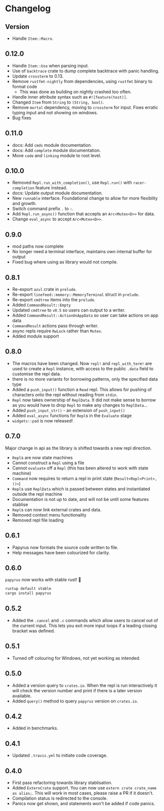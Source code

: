 # Changelog

## Version
- Handle `Item::Macro`.

## 0.12.0
- Handle `Item::Use` when parsing input.
- Use of `backtrace` crate to dump complete backtrace with panic handling.
- Update `crossterm` to 0.13.
- Remove `rustfmt-nightly` from dependencies, using `rustfmt` binary to format code
  - This was done as building on nightly crashed too often.
- Handle inner attribute syntax such as `#![feature(test)]`.
- Changed `Item` from `String` to `(String, bool)`.
- Remove `mortal` dependency, moving to `crossterm` for input. Fixes erratic typing input and not
    showing on windows.
- Bug fixes

## 0.11.0

- docs: Add `cmds` module documentation.
- docs: Add `complete` module documentation.
- Move `code` and `linking` module to root level.

## 0.10.0

- Removed `Repl.run_with_completion()`, use `Repl.run()` with `racer-completion` feature instead.
- docs: Update output module documentation.
- New `runnable` interface. Foundational change to allow for more flexiblity and growth.
- Switch command prefix `.` to `:`.
- Add `Repl.run_async()` function that accepts an `Arc<Mutex<D>>` for data.
- Change `eval_async` to accept `Arc<Mutex<D>>`.

## 0.9.0

- mod paths now complete
- No longer need a terminal interface, maintains own internal buffer for output
- Fixed bug where using as library would not compile.

## 0.8.1

- Re-export `azul` crate in `prelude`.
- Re-export `linefeed::memory::MemoryTerminal` struct in `prelude`.
- Re-export `cmdtree` items into the `prelude`.
- Added `CommandResult::Empty`
- Updated `cmdtree` to `v0.5` so users can output to a writer.
- Added `CommandResult::ActionOnAppData` so user can take actions on app data
- `CommandResult` actions pass through writer.
- async repls require `RwLock` rather than `Mutex`.
- Added module support

## 0.8.0

- The macros have been changed. Now `repl!` and `repl_with_term!` are used to create a `Repl` instance, with access to the public `.data` field to customise the repl data.
- there is no more variants for borrowing patterns, only the specified data type
- Added a `push_input()` function a `Read` repl. This allows for pushing of characters onto the repl without reading from `stdin`.
- `Repl` now takes ownership of `ReplData`. It did not make sense to borrow as you would have to drop `Repl` to make any changes to `ReplData`...
- Added `push_input_str()` - an extension of `push_input()`
- Added `eval_async` functions for `Repl`s in the `Evaluate` stage
- `widgets::pad` is now released!

## 0.7.0

Major change in api as the library is shifted towards a new repl direction.

- `Repl`s are now state machines
- Cannot construct a `Repl` using a file
- Cannot `evaluate` off a `Repl` (this has been altered to work with state machine)
- `Command` now requires to return a repl in print state (`Result<Repl<Print>, ()>`)
- `Repl`s use `ReplData` which is passed between states and instantiated outside the repl machine
- Documentation is not up to date, and will not be until some features stablise
- `Repl`s can now link external crates and data.
- Removed context menu functionality
- Removed repl file loading

## 0.6.1

- Papyrus now formats the source code written to file.
- Help messages have been colourized for clarity.

## 0.6.0

`papyrus` now works with stable rust! 🎉

```sh
rustup default stable
cargo install papyrus
```

## 0.5.2

- Added the `.cancel` and `.c` commands which allow users to cancel out of the current input. This lets you exit more input loops if a leading closing bracket was defined.

## 0.5.1

- Turned off colouring for Windows, not yet working as intended.

## 0.5.0

- Added a version query to `crates.io`. When the repl is run interactively it will check the version number and print if there is a later version available.
- Added `query()` method to query `papyrus` version on `crates.io`.

## 0.4.2

- Added in benchmarks.

## 0.4.1

- Updated `.travis.yml` to initiate code coverage.

## 0.4.0

- First pass refactoring towards library stablisation.
- Added `ExternCrate` support. You can now use `extern crate crate_name as alias;`. This will work in most cases, please raise a PR if it doesn't.
- Compilation status is redirected to the console.
- Panics now get shown, and statements won't be added if code panics.
